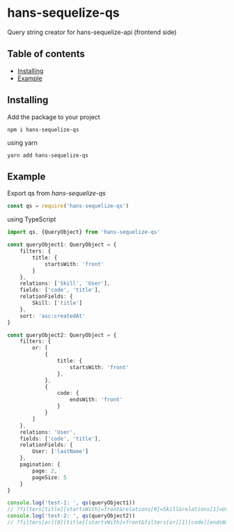 # hans-sequelize-qs
Query string creator for hans-sequelize-api (frontend side)

## Table of contents
* [Installing](#installing)
* [Example](#example)

<a name="installing"><h2>Installing</h2></a>
Add the package to your project
```
npm i hans-sequelize-qs
```
using yarn
```
yarn add hans-sequelize-qs
```


<a name="example"><h2>Example</h2></a>

Export qs from *hans-sequelize-qs*

```javascript
const qs = require('hans-sequelize-qs')
```
using TypeScript
```typescript
import qs, {QueryObject} from 'hans-sequelize-qs'
```


```typescript
const queryObject1: QueryObject = {
    filters: {
        title: {
            startsWith: 'front'
        }
    },
    relations: ['Skill', 'User'],
    fields: ['code', 'title'],
    relationFields: {
        Skill: ['title']
    },
    sort: 'asc:createdAt'
}

const queryObject2: QueryObject = {
    filters: {
        or: [
            {
                title: {
                    startsWith: 'front'
                },
            },
            {
                code: {
                    endsWith: 'front'
                }
            }
        ]
    },
    relations: 'User',
    fields: ['code', 'title'],
    relationFields: {
        User: ['lastName']
    },
    pagination: {
        page: 2,
        pageSize: 5
    }
}

console.log('test-1: ', qs(queryObject1))
// ?filters[title][startsWith]=front&relations[0]=Skill&relations[1]=User&fields[0]=code&fields[1]=title&relationFields[Skill][0]=title&sort=asc:createdAt
console.log('test-2: ', qs(queryObject2))
// ?filters[or][0][title][startsWith]=front&filters[or][1][code][endsWith]=front&relations=User&fields[0]=code&fields[1]=title&relationFields[User][0]=lastName&page=2&pageSize=5
```

